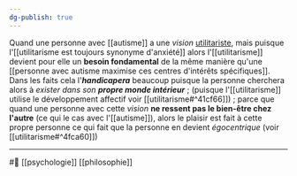 ```yaml
---
dg-publish: true
---
```

Quand une personne avec [[autisme]] a une *vision* [utilitariste](utilitarisme.md), mais puisque l'[[utilitarisme est toujours synonyme d'anxiété]] alors l'[[utilitarisme]] devient pour elle un **besoin fondamental** de la même manière qu'une [[personne avec autisme maximise ces centres d'intérêts spécifiques]]. 
Dans les faits cela l'***handicapera*** beaucoup puisque la personne cherchera alors à 
*exister dans son **propre monde intérieur*** ; (puisque l'[[utilitarisme]] utilise le développement affectif voir [[utilitarisme#^41cf66]]) ; parce que quand une personne avec cette *vision* **ne ressent pas le bien-être chez l'autre** (ce qui le cas avec l'[[autisme]]), alors le plaisir est fait à cette propre personne ce qui fait que la personne en devient *égocentrique* (voir [[utilitarisme#^4fca60]])

---
#🌲  [[psychologie]] [[philosophie]]
